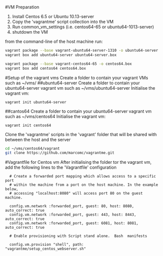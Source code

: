 #VM Preparation
1. Install Centos 6.5 or Ubuntu 10.13-server
2. Copy the 'vagrantme' script collection into the VM
3. Run common_vm_settings <vmname> (i.e. centos64-65 or ubuntu64-1013-server)
4. shutdown the VM

from the command-line of the host machine run:
```bash
vagrant package --base vagrant-ubuntu64-server-1310 -o ubuntu64-server.box
vagrant box add ubuntu64-server ubuntu64-server.box

vagrant package --base vagrant-centos64-65 -o centos64.box
vagrant box add centos64 centos64.box
```
#Setup of the vagrant vms
Create a folder to contain your vagrant VMs such as ~/vms/
##ubuntu64-server
Create a folder to contain your ubuntu64-server vagrant vm such as ~/vms/ubuntu64-server
Initialise the vagrant vm:
```bqsh
vagrant init ubuntu64-server
```
##cantos64
Create a folder to contain your ubuntu64-server vagrant vm such as ~/vms/centos64
Initialise the vagrant vm:
```bqsh
vagrant init centos64
```
Clone the 'vagrantme' scripts in the 'vagrant' folder that will be shared with between the host and the server
```bash
cd ~/vms/centos64/vagrant
git clone https://github.com/marcomc/vagrantme.git
```
#Vagrantfile for Centos vm
After initialising the folder tor the vagrant vm, add the following lines to the 'Vagrantfile' configuration
```
  # Create a forwarded port mapping which allows access to a specific port
  # within the machine from a port on the host machine. In the example below,
  # accessing "localhost:8080" will access port 80 on the guest machine.

  config.vm.network :forwarded_port, guest: 80, host: 8080, auto_correct: true
  config.vm.network :forwarded_port, guest: 443, host: 8443, auto_correct: true
  config.vm.network :forwarded_port, guest: 6081, host: 8081, auto_correct: true

  # Enable provisioning with Script stand alone.  Bash  manifests
  
  config.vm.provision "shell", path: "vagrantme/setup_centos_webserver.sh"
```
